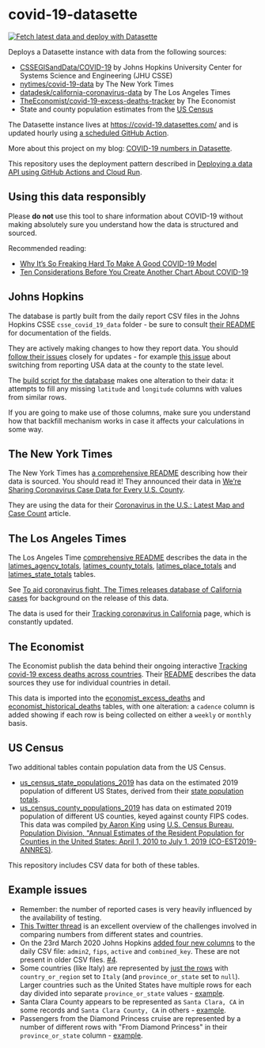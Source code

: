 # covid-19-datasette

[![Fetch latest data and deploy with Datasette](https://github.com/simonw/covid-19-datasette/workflows/Fetch%20latest%20data%20and%20deploy%20with%20Datasette/badge.svg)](https://github.com/simonw/covid-19-datasette/actions?query=workflow%3A%22Fetch+latest+data+and+deploy+with+Datasette%22)

Deploys a Datasette instance with data from the following sources:

* [CSSEGISandData/COVID-19](https://github.com/CSSEGISandData/COVID-19) by Johns Hopkins University Center for Systems Science and Engineering (JHU CSSE)
* [nytimes/covid-19-data](https://github.com/nytimes/covid-19-data) by The New York Times
* [datadesk/california-coronavirus-data](https://github.com/datadesk/california-coronavirus-data) by The Los Angeles Times
* [TheEconomist/covid-19-excess-deaths-tracker](https://github.com/TheEconomist/covid-19-excess-deaths-tracker) by The Economist
* State and county population estimates from the [US Census](https://www.census.gov/programs-surveys/popest.html)

The Datasette instance lives at https://covid-19.datasettes.com/ and is updated hourly using [a scheduled GitHub Action](https://github.com/simonw/covid-19-datasette/blob/master/.github/workflows/scheduled.yml).

More about this project on my blog: [COVID-19 numbers in Datasette](https://simonwillison.net/2020/Mar/11/covid-19/).

This repository uses the deployment pattern described in [Deploying a data API using GitHub Actions and Cloud Run](https://simonwillison.net/2020/Jan/21/github-actions-cloud-run/).

## Using this data responsibly

Please **do not** use this tool to share information about COVID-19 without making absolutely sure you understand how the data is structured and sourced.

Recommended reading:

* [Why It’s So Freaking Hard To Make A Good COVID-19 Model](https://fivethirtyeight.com/features/why-its-so-freaking-hard-to-make-a-good-covid-19-model/)
* [Ten Considerations Before You Create Another Chart About COVID-19](https://medium.com/nightingale/ten-considerations-before-you-create-another-chart-about-covid-19-27d3bd691be8)

## Johns Hopkins

The database is partly built from the daily report CSV files in the Johns Hopkins CSSE `csse_covid_19_data` folder - be sure to consult [their README](https://github.com/CSSEGISandData/COVID-19/tree/master/csse_covid_19_data) for documentation of the fields.

They are actively making changes to how they report data. You should [follow their issues](https://github.com/CSSEGISandData/COVID-19/issues) closely for updates - for example [this issue](https://github.com/CSSEGISandData/COVID-19/issues/382) about switching from reporting USA data at the county to the state level.

The [build script for the database](https://github.com/simonw/covid-19-datasette/blob/master/build_database.py) makes one alteration to their data: it attempts to fill any missing  `latitude` and `longitude` columns with values from similar rows.

If you are going to make use of those columns, make sure you understand how that backfill mechanism works in case it affects your calculations in some way.

## The New York Times

The New York Times has [a comprehensive README](https://github.com/nytimes/covid-19-data/blob/master/README.md) describing how their data is sourced. You should read it! They announced their data in [We’re Sharing Coronavirus Case Data for Every U.S. County](https://www.nytimes.com/article/coronavirus-county-data-us.html).

They are using the data for their [Coronavirus in the U.S.: Latest Map and Case Count](https://www.nytimes.com/interactive/2020/us/coronavirus-us-cases.html) article.

## The Los Angeles Times

The Los Angeles Time [comprehensive README](https://github.com/datadesk/california-coronavirus-data/blob/master/README.md) describes the data in the [latimes_agency_totals](https://covid-19.datasettes.com/covid/latimes_agency_totals), [latimes_county_totals](https://covid-19.datasettes.com/covid/latimes_county_totals), [latimes_place_totals](https://covid-19.datasettes.com/covid/latimes_place_totals) and [latimes_state_totals](https://covid-19.datasettes.com/covid/latimes_state_totals) tables.

See [To aid coronavirus fight, The Times releases database of California cases](https://www.latimes.com/california/story/2020-04-06/coronavirus-fight-la-times-releases-its-california-cases-database) for background on the release of this data.

The data is used for their [Tracking coronavirus in California](https://www.latimes.com/projects/california-coronavirus-cases-tracking-outbreak/) page, which is constantly updated.

## The Economist

The Economist publish the data behind their ongoing interactive [Tracking covid-19 excess deaths across countries](https://www.economist.com/graphic-detail/2020/04/16/tracking-covid-19-excess-deaths-across-countries). Their [README](https://github.com/TheEconomist/covid-19-excess-deaths-tracker/blob/master/README.md) describes the data sources they use for individual countries in detail.

This data is imported into the [economist_excess_deaths](https://covid-19.datasettes.com/covid/economist_excess_deaths) and  [economist_historical_deaths](https://covid-19.datasettes.com/covid/economist_historical_deaths) tables, with one alteration: a `cadence` column is added showing if each row is being collected on either a `weekly` or `monthly` basis.

## US Census

Two additional tables contain population data from the US Census.

* [us_census_state_populations_2019](https://covid-19.datasettes.com/covid/us_census_state_populations_2019) has data on the estimated 2019 population of different US States, derived from their [state population totals](https://www.census.gov/data/datasets/time-series/demo/popest/2010s-state-total.html).
* [us_census_county_populations_2019](https://covid-19.datasettes.com/covid/us_census_county_populations_2019) has data on estimated 2019 population of different US counties, keyed against county FIPS codes. This data was compiled [by Aaron King](https://github.com/nytimes/covid-19-data/pull/155) using [U.S. Census Bureau, Population Division, "Annual Estimates of the Resident Population for Counties in the United States: April 1, 2010 to July 1, 2019 (CO-EST2019-ANNRES)](https://www2.census.gov/programs-surveys/popest/tables/2010-2019/counties/totals/co-est2019-annres.xlsx).

This repository includes CSV data for both of these tables.

## Example issues

* Remember: the number of reported cases is very heavily influenced by the availability of testing.
* [This Twitter thread](https://twitter.com/politicalmath/status/1243950120598556672) is an excellent overview of the challenges involved in comparing numbers from different states and countries.
* On the 23rd March 2020 Johns Hopkins [added four new columns](https://github.com/CSSEGISandData/COVID-19/commit/e748b6d8a55e4a88371af56b129ababe1712522d) to the daily CSV file: `admin2`, `fips`, `active` and `combined_key`. These are not present in older CSV files. [#4](https://github.com/simonw/covid-19-datasette/issues/4).
* Some countries (like Italy) are represented by [just the rows](https://covid-19.datasettes.com/covid/johns_hopkins_csse_daily_reports?country_or_region=Italy&_sort_desc=confirmed#g.mark=bar&g.x_column=day&g.x_type=ordinal&g.y_column=confirmed&g.y_type=quantitative) with `country_or_region` set to `Italy` (and `province_or_state` set to `null`). Larger countries such as the United States have multiple rows for each day divided into separate `province_or_state` values - [example](https://covid-19.datasettes.com/covid/johns_hopkins_csse_daily_reports?_size=1000&country_or_region__exact=US&_sort_desc=day#g.mark=bar&g.x_column=day&g.x_type=ordinal&g.y_column=confirmed&g.y_type=quantitative&g.color_column=province_or_state).
* Santa Clara County appears to be represented as `Santa Clara, CA` in some records and `Santa Clara County, CA` in others - [example](https://covid-19.datasettes.com/covid/johns_hopkins_csse_daily_reports?province_or_state__contains=santa+clara&_sort_desc=day#g.mark=bar&g.x_column=day&g.x_type=ordinal&g.y_column=confirmed&g.y_type=quantitative).
* Passengers from the Diamond Princess cruise are represented by a number of different rows with "From Diamond Princess" in their `province_or_state` column - [example](https://covid-19.datasettes.com/covid/johns_hopkins_csse_daily_reports?_facet=province_or_state&_facet=country_or_region&province_or_state__contains=from+diamond&_sort_desc=day).
